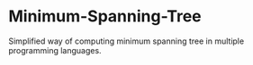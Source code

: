 # Minimum-Spanning-Tree
Simplified way of computing minimum spanning tree in multiple programming languages.
